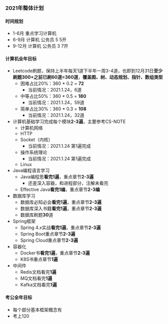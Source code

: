 ### 2021年整体计划
#### 时间规划
* 1-6月 重点学习计算机
* 6-9月 计算机 公务员 5 5开
* 9-12月 计算机 公务员 3 7开
#### 计算机全年目标
* Leetcode刷题，保持上半年每天1道下半年一周3-4道，也即到12月31日**至少刷题300+之前已刷60道=360道**，**覆盖图、树、动态规划、指针、数组类型** 	
  * 困难占比20%：360 * 0.2 = **72** 
    * 当前情况：2021.1.24，6道
  * 中等占比50%：360 * 0.5 = **180**
    * 当前情况：2021.1.24，59道
  * 简单占比30%：360 * 0.3 = **108**
    * 当前情况：2021.1.24，32道
* 计算机基础学习完成每个模块**2-3遍**，主要参考CS-NOTE
  * 计算机网络
  * HTTP
  * Socket（内核）
    * 当前情况：2021.1.24 第1遍完成
  * 操作系统理论
    * 当前情况：2021.1.24 第1遍完成
  * Linux
* Java编程语言学习
  * Java编程思**看完1遍**，重点章节**2-3遍**
    * 还差深入容器，和进程部分，注解未看完
  * Effective Java**看完1编**，重点章节**2-3编**
* 数据库学习
  * 数据库必知必会**看完1遍**，重点章节**2-3遍**
  * 数据库深入书籍**看完1遍**，重点章节**2-3遍**
  * 数据库刷题**30**道
* Spring框架
  * Spring 4.x实战**看完1遍**，重点章节**2-3遍**
  * Spring Boot重点章节**2-3遍**
  * Spring Cloud重点章节**2-3遍**
* 容器化
  * Docker书**看完1遍**，重点章节**2-3遍**
  * K8S书重点章节**1遍**
* 中间件
  * Redis文档看完**1遍**
  * MQ文档看完**1遍**
  * Kafka文档看完**1遍**
#### 考公全年目标
* 每个部分基本框架概念有
* 考上120